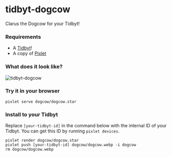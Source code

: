 # tidbyt-dogcow
Clarus the Dogcow for your Tidbyt!

### Requirements
 - A [Tidbyt](https://tidbyt.com/)!
 - A copy of [Pixlet](https://tidbyt.dev/docs/build/installing-pixlet)

### What does it look like?
![tidbyt-dogcow](https://github.com/smallsco/tidbyt-dogcow/assets/1906551/894fa81f-1f87-4b2c-8e2a-3daaa801145f)



### Try it in your browser
```
pixlet serve dogcow/dogcow.star
```

### Install to your Tidbyt
Replace `[your-tidbyt-id]` in the command below with the internal ID of your Tidbyt. You can get this ID by running `pixlet devices`.

```
pixlet render dogcow/dogcow.star
pixlet push [your-tidbyt-id] dogcow/dogcow.webp -i dogcow
rm dogcow/dogcow.webp
```
